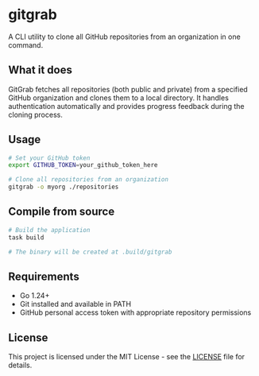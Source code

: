 # gitgrab

A CLI utility to clone all GitHub repositories from an organization in one command.

## What it does

GitGrab fetches all repositories (both public and private) from a specified GitHub organization and clones them to a local directory. It handles authentication automatically and provides progress feedback during the cloning process.

## Usage

```bash
# Set your GitHub token
export GITHUB_TOKEN=your_github_token_here

# Clone all repositories from an organization
gitgrab -o myorg ./repositories
```

## Compile from source

```bash
# Build the application
task build

# The binary will be created at .build/gitgrab
```

## Requirements

- Go 1.24+
- Git installed and available in PATH
- GitHub personal access token with appropriate repository permissions

## License

This project is licensed under the MIT License - see the [LICENSE](LICENSE) file for details.
